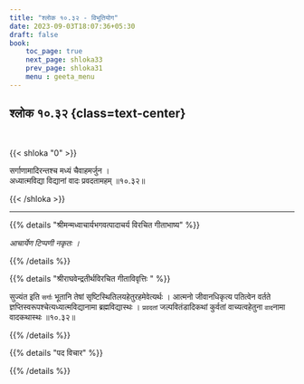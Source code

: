 ```yaml
---
title: "श्लोक १०.३२ - विभूतियोग"
date: 2023-09-03T18:07:36+05:30
draft: false
book:
    toc_page: true
    next_page: shloka33
    prev_page: shloka31
    menu : geeta_menu
---
```




## श्लोक १०.३२ {class=text-center}

<br/>

{{< shloka  "0"  >}}

सर्गाणामादिरन्तश्च मध्यं चैवाहमर्जुन ।  
अध्यात्मविद्या विद्यानां वादः प्रवदतामहम् ॥१०.३२॥ 

{{< /shloka >}}

---


{{% details "श्रीमन्मध्वाचार्यभगवत्पादाचर्य विरचित  गीताभाष्य" %}}

*आचार्येण टिप्पणी नकृतः ।*

{{% /details %}}



{{% details "श्रीराघवेन्द्रतीर्थविरचित गीताविवृत्तिः " %}}

सुज्यंत इति `सर्गाः` भूतानि तेषां 
सृष्टिस्थितिलयहेतुरहमेवेत्यर्थः । 
आत्मनो जीवानधिकृत्य पतित्वेन वर्तते 
ज्ञप्तिस्वरूपश्चेत्यध्यात्मविद्यानामा 
ब्रह्मविद्यास्थः । `प्रवदतां` जल्पवितंडादिकथां 
कुर्वतां वाच्यत्वहेतुना `वाद`नामा
वादकथास्थः ॥१०.३२॥ 

{{% /details %}}



{{% details "पद विचार" %}}


{{% /details %}}
